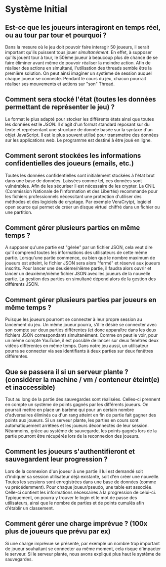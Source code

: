 # Système Initial


## Est-ce que les joueurs interagiront en temps réel, ou au tour par tour et pourquoi ?
Dans la mesure où le jeu doit pouvoir faire interagir 50 joueurs, il serait important qu'ils puissent tous jouer *simultanément*.
En effet, à supposer qu'ils jouent tour à tour, le 50ème joueur à beaucoup plus de chance de se faire éliminer avant même de pouvoir réaliser la moindre action.
Afin de réaliser des actions en simultané, l'utilisation des threads semble être la première solution.
On peut ainsi imaginer un système de session auquel chaque joueur se connecte. Pendant le cours du jeu, chacun pourrait réaliser ses mouvements et actions sur "son" Thread.


## Comment sera stocké l'état (toutes les données permettant de représenter le jeu) ?
Le format le plus adapté pour stocker les différents états ainsi que toutes les données est le *JSON*.
Il s'agit d'un format standard reposant sur du texte et représentant une structure de donnée basée sur la syntaxe d'un objet JavaScript.
Il est le plus souvent utilisé pour transmettre des données sur les applications web.  Le programme est destiné à être joué en ligne.


## Comment seront stockées les informations confidentielles des joueurs (emails, etc.)
Toutes les données confidentielles sont initialement stockées à l'état brut dans une base de données. Laissées comme tel, ces données sont vulnérables.
Afin de les sécuriser il est nécessaire de les crypter.
La CNIL (Commission Nationale de l'Information et des Libertés) recommande pour les fichiers professionnels nécessitant une protection d'utiliser des méthodes et des logiciels de cryptage.
Par exemple VeraCrytpt, logiciel open source qui permet de créer un disque virtuel chiffré dans un fichier ou une partition.


## Comment gérer plusieurs parties en même temps ?
A supposer qu'une partie est "gérée" par un fichier JSON, cela veut dire qu'il comprend toutes les informations des utilisateurs de cette même partie.
Lorsqu'une partie commence, ou bien que le nombre maximum de joueurs est atteint, le fichier JSON sera alors "fermé" et réservé aux joueurs inscrits.
Pour lancer une deuxième/nième partie, il faudra alors ouvrir et lancer un deuxième/nième fichier JSON avec les joueurs de la nouvelle partie.
La gestion des parties en simultané dépend alors de la gestion des différents JSON.


## Comment gérer plusieurs parties par joueurs en même temps ?
Puisque les joueurs pourront se connecter à leur propre session au lancement du jeu. Un même joueur pourra, s'il le désire se connecter avec son compte sur deux parties différentes (et donc apparaître dans les deux fichiers JSON correspondant) simultanément.
Comme on peut le voir, pour un même compte YouTube, il est possible de lancer sur deux fenêtres deux vidéos différentes en même temps.
Dans notre jeu aussi, un utilisateur pourra se connecter via ses identifiants à deux parties sur deux fenêtres différentes.


## Que se passera il si un serveur plante ? (considérer la machine / vm / conteneur éteint(e) et inaccessible)
Tout au long de la partie des sauvegardes sont réalisées. Celles-ci prennent en compte un système de points gagnés par les différents joueurs. On pourrait mettre en place un barème qui pour un certain nombre d'adversaires éliminés ou d'un rang atteint en fin de partie fait gagner des points aux joueurs.
Si un serveur plante, les parties en cours sont automatiquement arrêtées et les joueurs déconnectés de leur session.
Néanmoins, grâce au système de sauvegarde, les points gagnés lors de la partie pourront être récupérés lors de la reconnexion des joueurs.


## Comment les joueurs s'authentifieront et sauvegardent leur progression ?
Lors de la connexion d'un joueur à une partie il lui est demandé soit d'indiquer sa session utilisateur déjà existante, soit d'en créer une nouvelle.
Toutes les sessions sont enregistrées dans une base de données (comme vu précédemment). Pour chaque joueur/pseudo, une table est associée. Celle-ci contient les informations nécessaires à la progression de celui-ci.
Typiquement, on pourra y trouver le login et le mot de passe des utilisateurs, ainsi que le nombre de parties et de points cumulés afin d'établir un classement.


## Comment gérer une charge imprévue ? (100x plus de joueurs que prévu par ex)
Si une charge imprévue se présente, par exemple un nombre trop important de joueur souhaitant se connecter au même moment, cela risque d'impacter le serveur.
Si le serveur plante, nous avons expliqué plus haut le système de sauvegardes.



